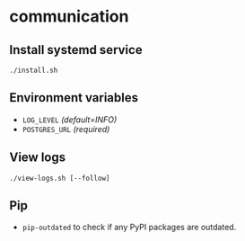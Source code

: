 # communication

## Install systemd service

```shell
./install.sh
```

## Environment variables

- `LOG_LEVEL` _(default=INFO)_
- `POSTGRES_URL` _(required)_

## View logs

```shell
./view-logs.sh [--follow]
```

## Pip

- `pip-outdated` to check if any PyPI packages are outdated.

